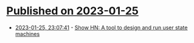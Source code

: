 # [Published on 2023-01-25](index.md)

* [2023-01-25, 23:07:41](https://news.ycombinator.com/item?id=34525447) - [Show HN: A tool to design and run user state machines](https://www.dopt.com/)
